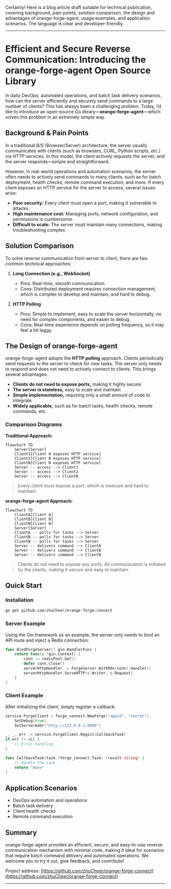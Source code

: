 Certainly! Here is a blog article draft suitable for technical publication, covering background, pain points, solution comparison, the design and advantages of orange-forge-agent, usage examples, and application scenarios. The language is clear and developer-friendly.

---

# Efficient and Secure Reverse Communication: Introducing the orange-forge-agent Open Source Library

In daily DevOps, automated operations, and batch task delivery scenarios, how can the server efficiently and securely send commands to a large number of clients? This has always been a challenging problem. Today, I’d like to introduce an open-source Go library—**orange-forge-agent**—which solves this problem in an extremely simple way.

## Background & Pain Points

In a traditional B/S (Browser/Server) architecture, the server usually communicates with clients (such as browsers, CURL, Python scripts, etc.) via HTTP services. In this model, the client actively requests the server, and the server responds—simple and straightforward.

However, in real-world operations and automation scenarios, the server often needs to actively send commands to many clients, such as for batch deployment, health checks, remote command execution, and more. If every client exposes an HTTP service for the server to access, several issues arise:

- **Poor security:** Every client must open a port, making it vulnerable to attacks.
- **High maintenance cost:** Managing ports, network configuration, and permissions is cumbersome.
- **Difficult to scale:** The server must maintain many connections, making troubleshooting complex.

## Solution Comparison

To solve reverse communication from server to client, there are two common technical approaches:

1. **Long Connection (e.g., WebSocket)**
   - Pros: Real-time, smooth communication.
   - Cons: Distributed deployment requires connection management, which is complex to develop and maintain, and hard to debug.

2. **HTTP Polling**
   - Pros: Simple to implement, easy to scale the server horizontally, no need for complex components, and easier to debug.
   - Cons: Real-time experience depends on polling frequency, so it may feel a bit laggy.

## The Design of orange-forge-agent

orange-forge-agent adopts the **HTTP polling** approach. Clients periodically send requests to the server to check for new tasks. The server only needs to respond and does not need to actively connect to clients. This brings several advantages:

- **Clients do not need to expose ports,** making it highly secure
- **The server is stateless,** easy to scale and maintain
- **Simple implementation,** requiring only a small amount of code to integrate
- **Widely applicable,** such as for batch tasks, health checks, remote commands, etc.

### Comparison Diagrams

**Traditional Approach:**

```mermaid
flowchart TD
    Server[Server]
    Client1[Client A exposes HTTP service]
    Client2[Client B exposes HTTP service]
    ClientN[Client N exposes HTTP service]
    Server -- access --> Client1
    Server -- access --> Client2
    Server -- access --> ClientN
```
> Every client must expose a port, which is insecure and hard to maintain.

**orange-forge-agent Approach:**

```mermaid
flowchart TD
    ClientA[Client A]
    ClientB[Client B]
    ClientN[Client N]
    Server[Server]
    ClientA -- polls for tasks --> Server
    ClientB -- polls for tasks --> Server
    ClientN -- polls for tasks --> Server
    Server -- delivers command --> ClientA
    Server -- delivers command --> ClientB
    Server -- delivers command --> ClientN
```
> Clients do not need to expose any ports. All communication is initiated by the clients, making it secure and easy to maintain.

## Quick Start

### Installation

```bash
go get github.com/zhuCheer/orange-forge-connect
```

### Server Example

Using the Gin framework as an example, the server only needs to bind an API route and inject a Redis connection:

```go
func BindForgeServer() gin.HandlerFunc {
    return func(c *gin.Context) {
        conn := redisPool.Get()
        defer conn.Close()
        serverHttpHandler := ForgeServer.WithRdx(conn).Handler()
        serverHttpHandler.ServeHTTP(c.Writer, c.Request)
    }
}
```

### Client Example

After initializing the client, simply register a callback:

```go
service.ForgeClient = forge_connect.NewForge("appid", "secret").
    SetDebug(true).
    SetServerAddr("http://127.0.0.1:8890")

_, _, err := service.ForgeClient.Regist(CallbackTask)
if err != nil {
    // Error handling
}

func CallbackTask(task *forge_connect.Task) (result string) {
    // Handle the task
    return "done"
}
```

## Application Scenarios

- DevOps automation and operations
- Batch task delivery
- Client health checks
- Remote command execution

## Summary

orange-forge-agent provides an efficient, secure, and easy-to-use reverse communication mechanism with minimal code, making it ideal for scenarios that require batch command delivery and automated operations. We welcome you to try it out, give feedback, and contribute!

Project address: [https://github.com/zhuCheer/orange-forge-connect](https://github.com/zhuCheer/orange-forge-connect)

--- 
